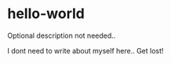 # hello-world
Optional description not needed..

I dont need to write about myself here..
Get lost!
